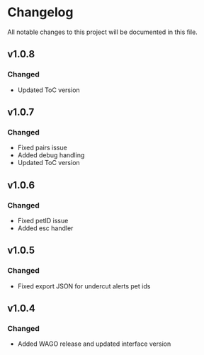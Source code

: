 # Changelog
All notable changes to this project will be documented in this file.

## v1.0.8
### Changed
 - Updated ToC version

## v1.0.7
### Changed
 - Fixed pairs issue
 - Added debug handling
 - Updated ToC version

## v1.0.6
### Changed
 - Fixed petID issue
 - Added esc handler

## v1.0.5
### Changed
 - Fixed export JSON for undercut alerts pet ids

## v1.0.4
### Changed
 - Added WAGO release and updated interface version